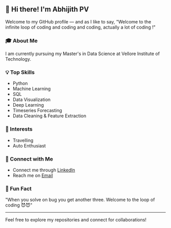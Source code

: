 ## 👋 Hi there! I'm Abhijith PV

Welcome to my GitHub profile — and as I like to say, "Welcome to the infinite loop of coding and coding and coding, actually a lot of coding !"

### 🎓 About Me
I am currently pursuing my Master's in Data Science at Vellore Institute of Technology.

### 💡 Top Skills
- Python
- Machine Learning
- SQL
- Data Visualization
- Deep Learning
- Timeseries Forecasting
- Data Cleaning & Feature Extraction

### 🌱 Interests
- Travelling
- Auto Enthusiast

### 🔗 Connect with Me
- Connect me through [LinkedIn](https://www.linkedin.com/in/abhijithpv-zedvega)
- Reach me on [Email](abhijithsreejith04@gmail.com)

### 📝 Fun Fact
"When you solve on bug you get another three. Welcome to the loop of coding 😈😈"

---
Feel free to explore my repositories and connect for collaborations!
